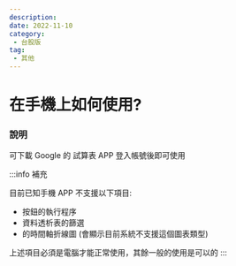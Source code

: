 ```yaml
---
description:
date: 2022-11-10
category:
 - 台股版
tag:
 - 其他
---
```


# 在手機上如何使用?

### 說明

  可下載 Google 的 試算表 APP 登入帳號後即可使用

  :::info 補充

  目前已知手機 APP 不支援以下項目:
  - 按鈕的執行程序
  - 資料透析表的篩選
  - <Badge type="warning" text="台股收費版" vertical="middle"/>的時間軸折線圖 (會顯示目前系統不支援這個圖表類型)
  
  上述項目必須是電腦才能正常使用，其餘一般的使用是可以的
  :::